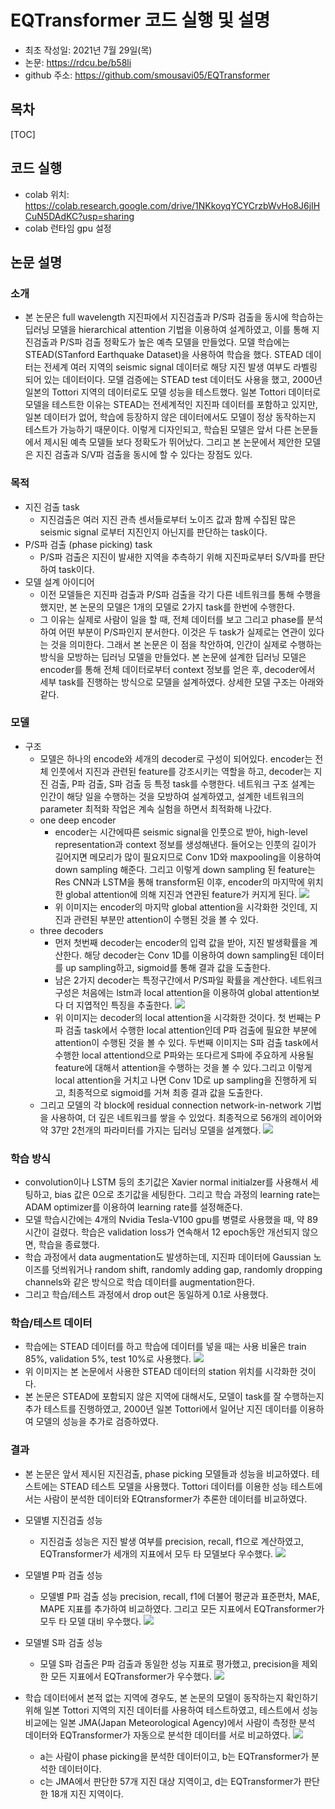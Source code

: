 # EQTransformer 코드 실행 및 설명
- 최초 작성일: 2021년 7월 29일(목)
- 논문: https://rdcu.be/b58li
- github 주소: https://github.com/smousavi05/EQTransformer


## 목차
[TOC]

## 코드 실행
- colab 위치: https://colab.research.google.com/drive/1NKkoyqYCYCrzbWvHo8J6jIHCuN5DAdKC?usp=sharing
- colab 런타임 gpu 설정

## 논문 설명
### 소개
- 본 논문은 full wavelength 지진파에서 지진검출과 P/S파 검출을 동시에 학습하는 딥러닝 모델을 hierarchical attention 기법을 이용하여 설계하였고, 이를 통해 지진검출과 P/S파 검출 정확도가 높은 예측 모델을 만들었다.  모델 학습에는 STEAD(STanford Earthquake Dataset)을 사용하여 학습을 했다. STEAD 데이터는 전세계 여러 지역의 seismic signal 데이터로 해당 지진 발생 여부도 라벨링 되어 있는 데이터이다. 모델 검증에는 STEAD test 데이터도 사용을 했고, 2000년 일본의 Tottori 지역의 데이터로도 모델 성능을 테스트했다. 일본 Tottori 데이터로 모델을 테스트한 이유는 STEAD는 전세계적인 지진파 데이터를 포함하고 있지만, 일본 데이터가 없어, 학습에 등장하지 않은 데이터에서도 모델이 정상 동작하는지 테스트가 가능하기 때문이다. 이렇게 디자인되고, 학습된 모델은 앞서 다른 논문들에서 제시된 예측 모델들 보다 정확도가 뛰어났다. 그리고 본 논문에서 제안한 모델은 지진 검출과 S/V파 검출을 동시에 할 수 있다는 장점도 있다.

### 목적
- 지진 검출 task
    - 지진검출은 여러 지진 관측 센서들로부터 노이즈 값과 함께 수집된 많은 seismic signal 로부터 지진인지 아닌지를 판단하는 task이다.
- P/S파 검출 (phase picking) task
    - P/S파 검출은 지진이 발새한 지역을 추측하기 위해 지진파로부터 S/V파를 판단하여 task이다. 
- 모델 설계 아이디어
    - 이전 모델들은 지진파 검출과 P/S파 검출을 각기 다른 네트워크를 통해 수행을 했지만, 본 논문의 모델은 1개의 모델로 2가지 task를 한번에 수행한다.
    - 그 이유는 실제로 사람이 일을 할 때, 전체 데이터를 보고 그리고 phase를 분석하여 어떤 부분이 P/S파인지 분서한다. 이것은 두 task가 실제로는 연관이 있다는 것을 의미한다. 그래서 본 논문은 이 점을 착안하여, 인간이 실제로 수행하는 방식을 모방하는 딥러닝 모델을 만들었다. 본 논문에 설계한 딥러닝 모델은 encoder를 통해 전체 데이터로부터 context 정보를 얻은 후, decoder에서 세부 task를 진행하는 방식으로 모델을 설계하였다. 상세한 모델 구조는 아래와 같다.
### 모델
- 구조
    - 모델은 하나의 encode와 세개의 decoder로 구성이 되어있다. encoder는 전체 인풋에서 지진과 관련된 feature를 강조시키는 역할을 하고, decoder는 지진 검출, P파 검출, S파 검출 등 특정 task를 수행한다. 네트워크 구조 설계는 인간이 해당 일을 수행하는 것을 모방하여 설계하였고, 설계한 네트워크의 parameter 최적화 작업은 계속 실험을 하면서 최적화해 나갔다.
    - one deep encoder
        - encoder는 시간에따른 seismic signal을 인풋으로 받아, high-level representation과 context 정보를 생성해낸다. 들어오는 인풋의 길이가 길어지면 메모리가 많이 필요지므로 Conv 1D와 maxpooling을 이용하여 down sampling 해준다. 그리고 이렇게 down sampling 된 feature는 Res CNN과 LSTM을 통해 transform된 이후, encoder의 마지막에 위치한 global attention에 의해 지진과 연관된 feature가 커지게 된다.
        ![](https://i.imgur.com/dv3kc10.png)
        - 위 이미지는 encoder의 마지막 global attention을 시각화한 것인데, 지진과 관련된 부분만 attention이 수행된 것을 볼 수 있다.
    - three decoders
        - 먼저 첫번째 decoder는 encoder의 입력 값을 받아, 지진 발생확률을 계산한다. 해당 decoder는 Conv 1D를 이용하여 down sampling된 데이터를 up sampling하고, sigmoid를 통해 결과 값을 도출한다.
        - 남은 2가지 decoder는 특정구간에서 P/S파일 확률을 계산한다. 네트워크 구성은 처음에는 lstm과 local attention을 이용하여 global attention보다 더 지엽적인 특징을 추출한다.
        ![](https://i.imgur.com/dPpiVBj.png)
        - 위 이미지는 decoder의 local attention을 시각화한 것이다. 첫 번째는 P파 검출 task에서 수행한 local attention인데 P파 검출에 필요한 부분에 attention이 수행된 것을 볼 수 있다. 두번째 이미지는 S파 검출 task에서 수행한 local attentiond으로 P파와는 또다르게 S파에 주요하게 사용될 feature에 대해서 attention을 수행하는 것을 볼 수 있다.그리고 이렇게 local attention을 거치고 나면 Conv 1D로 up sampling을 진행하게 되고, 최종적으로 sigmoid를 거쳐 최종 결과 값을 도출한다.
    - 그리고 모델의 각 block에 residual connection network-in-network 기법을 사용하여, 더 깊은 네트워크를 쌓을 수 있었다. 최종적으로 56개의 레이어와 약 37만 2천개의 파라미터를 가지는 딥러닝 모델을 설계했다.
    ![](https://i.imgur.com/fimHmto.png)

### 학습 방식
- convolution이나 LSTM 등의 초기값은 Xavier normal initialzer를 사용해서 세팅하고, bias 값은 0으로 초기값을 세팅한다. 그리고 학습 과정의 learning rate는 ADAM optimizer를 이용하여 learning rate를 설정해준다.
- 모델 학습시간에는 4개의 Nvidia Tesla-V100 gpu를 병렬로 사용했을 때, 약 89시간이 걸렸다. 학습은 validation loss가 연속해서 12 epoch동안 개선되지 않으면, 학습을 종료했다.
- 학습 과정에서 data augmentation도 발생하는데, 지진파 데이터에 Gaussian 노이즈를 덧씌워거나 random shift, randomly adding gap, randomly dropping channels와 같은 방식으로 학습 데이터를 augmentation한다.
- 그리고 학습/테스트 과정에서 drop out은 동일하게 0.1로 사용했다.

### 학습/테스트 데이터
- 학습에는 STEAD 데이터를 하고 학습에 데이터를 넣을 때는 사용 비율은 train 85%, validation 5%, test 10%로 사용했다.
    ![](https://i.imgur.com/6Ypp0W2.jpg)
- 위 이미지는 본 논문에서 사용한 STEAD 데이터의 station 위치를 시각화한 것이다.
- 본 논문은 STEAD에 포함되지 않은 지역에 대해서도, 모델이 task를 잘 수행하는지 추가 테스트를 진행하였고, 2000년 일본 Tottori에서 일어난 지진 데이터를 이용하여 모델의 성능을 추가로 검증하였다. 

### 결과
- 본 논문은 앞서 제시된 지진검출, phase picking 모델들과 성능을 비교하였다. 테스트에는 STEAD 테스트 모델을 사용했다. Tottori 데이터를 이용한 성능 테스트에서는 사람이 분석한 데이터와 EQtransformer가 추론한 데이터를 비교하였다.
- 모델별 지진검출 성능
    - 지진검출 성능은 지진 발생 여부를 precision, recall, f1으로 계산하였고, EQTransformer가 세개의 지표에서 모두 타 모델보다 우수했다.
    ![](https://i.imgur.com/D6KHqE9.png)
- 모델별 P파 검출 성능
    - 모델별 P파 검출 성능 precision, recall, f1에 더불어 평균과 표준편차, MAE, MAPE 지표를 추가하여 비교하였다. 그리고 모든 지표에서 EQTransformer가 모두 타 모델 대비 우수했다.
    ![](https://i.imgur.com/W8bXX8K.png)
- 모델별 S파 검출 성능
    - 모델 S파 검출은 P파 검출과 동일한 성능 지표로 평가했고, precision을 제외한 모든 지표에서 EQTransformer가 우수했다.
    ![](https://i.imgur.com/LERYIZc.png)

- 학습 데이터에서 본적 없는 지역에 경우도, 본 논문의 모델이 동작하는지 확인하기 위해 일본 Tottori 지역의 지진 데이터를 사용하여 테스트하였고, 테스트에서 성능 비교에는 일본 JMA(Japan Meteorological Agency)에서 사람이 측정한 분석 데이터와 EQTransformer가 자동으로 분석한 데이터를 서로 비교하였다.
    ![](https://i.imgur.com/HL7jRNP.jpg)
    - a는 사람이 phase picking을 분석한 데이터이고, b는 EQTransformer가 분석한 데이터이다.
    - c는 JMA에서 판단한 57개 지진 대상 지역이고, d는 EQTransformer가 판단한 18개 지진 지역이다.

